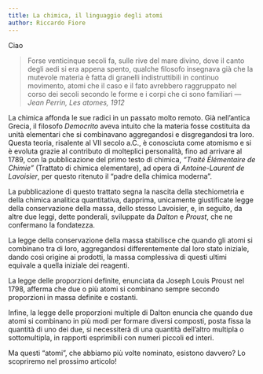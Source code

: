 ```yaml
---
title: La chimica, il linguaggio degli atomi
author: Riccardo Fiore
---
```


Ciao

>Forse venticinque secoli fa, sulle rive del mare divino, dove il canto degli aedi si era appena spento, qualche filosofo insegnava già che la mutevole materia è fatta di granelli indistruttibili in continuo movimento, atomi che il caso e il fato avrebbero raggruppato nel corso dei secoli secondo le forme e i corpi che ci sono familiari
<cite>— Jean Perrin, Les atomes, 1912</cite>

La chimica affonda le sue radici in un passato molto remoto. Già nell’antica Grecia, il filosofo *Democrito* aveva intuito che la materia fosse costituita da unità elementari che si combinavano aggregandosi e disgregandosi tra loro. Questa teoria, risalente al VII secolo a.C., è conosciuta come atomismo e si è evoluta grazie al contributo di molteplici personalità, fino ad arrivare al 1789, con la pubblicazione del primo testo di chimica, *“Traité Élémentaire de Chimie”* (Trattato di chimica elementare), ad opera di *Antoine-Laurent de Lavoisier*, per questo ritenuto il “padre della chimica moderna”.

La pubblicazione di questo trattato segna la nascita della stechiometria e della chimica analitica quantitativa, dapprima, unicamente giustificate legge della conservazione della massa, dello stesso Lavoisier, e, in seguito, da altre due leggi, dette ponderali, sviluppate da *Dalton* e *Proust*, che ne confermano la fondatezza.

La legge della conservazione della massa stabilisce che quando gli atomi si combinano tra di loro, aggregandosi differentemente dal loro stato iniziale, dando così origine ai prodotti, la massa complessiva di questi ultimi equivale a quella iniziale dei reagenti.

La legge delle proporzioni definite, enunciata da Joseph Louis Proust nel 1798, afferma che due o più atomi si combinano sempre secondo proporzioni in massa definite e costanti.

Infine, la legge delle proporzioni multiple di Dalton enuncia che quando due atomi si combinano in più modi per formare diversi composti, posta fissa la quantità di uno dei due, si necessiterà di una quantità dell’altro multipla o sottomultipla, in rapporti esprimibili con numeri piccoli ed interi.

Ma questi “atomi”, che abbiamo più volte nominato, esistono davvero? Lo scopriremo nel prossimo articolo!
